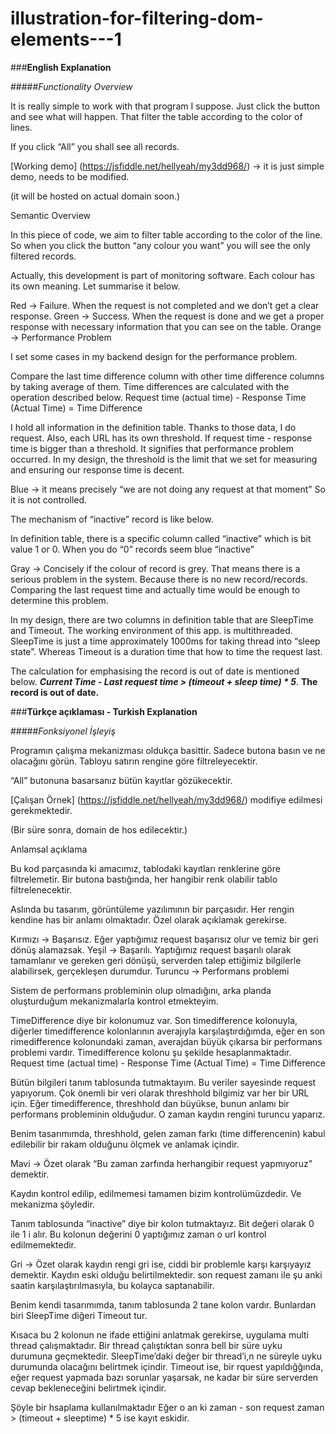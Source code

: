 # illustration-for-filtering-dom-elements---1

###**English Explanation**

#####*Functionality Overview*

It is really simple to work with that program I suppose. Just click the button and see what will happen. That filter the table according to the color of lines.

If you click “All” you shall see all records.

[Working demo] (https://jsfiddle.net/hellyeah/my3dd968/) -> it is just simple demo, needs to be modified.

(it will be hosted on actual domain soon.)

Semantic Overview

In this piece of code, we aim to filter table according to the color of the line. So when you click the button “any colour you want” you will see the only filtered records.

Actually, this development is part of monitoring software. Each colour has its own meaning. Let summarise it below.

Red -> Failure. When the request is not completed and we don’t get a clear response. Green -> Success. When the request is done and we get a proper response with necessary information that you can see on the table. Orange -> Performance Problem

I set some cases in my backend design for the performance problem.

Compare the last time difference column with other time difference columns by taking average of them. Time differences are calculated with the operation described below. Request time (actual time) - Response Time (Actual Time) = Time Difference

I hold all information in the definition table. Thanks to those data, I do request. Also, each URL has its own threshold. If request time - response time is bigger than a threshold. It signifies that performance problem occurred. In my design, the threshold is the limit that we set for measuring and ensuring our response time is decent.

Blue -> it means precisely “we are not doing any request at that moment” So it is not controlled.

The mechanism of “inactive” record is like below.

In definition table, there is a specific column called “inactive” which is bit value 1 or 0. When you do “0” records seem blue “inactive”

Gray -> Concisely if the colour of record is grey. That means there is a serious problem in the system. Because there is no new record/records. Comparing the last request time and actually time would be enough to determine this problem.

In my design, there are two columns in definition table that are SleepTime and Timeout. The working environment of this app. is multithreaded. SleepTime is just a time approximately 1000ms for taking thread into “sleep state”. Whereas Timeout is a duration time that how to time the request last.

The calculation for emphasising the record is out of date is mentioned below.
*__Current Time - Last request time > (timeout + sleep time) * 5__*. **The record is out of date.**

###**Türkçe açıklaması - Turkish Explanation**

#####*Fonksiyonel İşleyiş*

Programın çalışma mekanizması oldukça basittir. Sadece butona basın ve ne olacağını görün. Tabloyu satırın rengine göre filtreleyecektir.

“All” butonuna basarsanız bütün kayıtlar gözükecektir.

[Çalışan Örnek] (https://jsfiddle.net/hellyeah/my3dd968/) modifiye edilmesi gerekmektedir.

(Bir süre sonra, domain de hos edilecektir.)

Anlamsal açıklama

Bu kod parçasında ki amacımız, tablodaki kayıtları renklerine göre filtrelemetir. Bir butona bastığında, her hangibir renk olabilir tablo filtrelenecektir.

Aslında bu tasarım, görüntüleme yazılımının bir parçasıdır. Her rengin kendine has bir anlamı olmaktadır. Özel olarak açıklamak gerekirse.

Kırmızı -> Başarısız. Eğer yaptığımız request başarısız olur ve temiz bir geri dönüş alamazsak. Yeşil -> Başarılı. Yaptığımız request başarılı olarak tamamlanır ve gereken geri dönüşü, serverden talep ettiğimiz bilgilerle alabilirsek, gerçekleşen durumdur. Turuncu -> Performans problemi

Sistem de performans probleminin olup olmadığını, arka planda oluşturduğum mekanizmalarla kontrol etmekteyim.

TimeDifference diye bir kolonumuz var. Son timedifference kolonuyla, diğerler timedifference kolonlarının averajıyla karşılaştırdığımda, eğer en son rimedifference kolonundaki zaman, averajdan büyük çıkarsa bir performans problemi vardır. Timedifference kolonu şu şekilde hesaplanmaktadır. Request time (actual time) - Response Time (Actual Time) = Time Difference

Bütün bilgileri tanım tablosunda tutmaktayım. Bu veriler sayesinde request yapıyorum. Çok önemli bir veri olarak threshhold bilgimiz var her bir URL için. Eğer timedifference, threshhold dan büyükse, bunun anlamı bir performans probleminin olduğudur. O zaman kaydın rengini turuncu yaparız.

Benim tasarımımda, threshhold, gelen zaman farkı (time differencenin) kabul edilebilir bir rakam olduğunu ölçmek ve anlamak içindir.

Mavi -> Özet olarak “Bu zaman zarfında herhangibir request yapmıyoruz” demektir.

Kaydın kontrol edilip, edilmemesi tamamen bizim kontrolümüzdedir. Ve mekanizma şöyledir.

Tanım tablosunda “inactive” diye bir kolon tutmaktayız. Bit değeri olarak 0 ile 1 i alır. Bu kolonun değerini 0 yaptığımız zaman o url kontrol edilmemektedir.

Gri -> Özet olarak kaydın rengi gri ise, ciddi bir problemle karşı karşıyayız demektir. Kaydın eski olduğu belirtilmektedir. son request zamanı ile şu anki saatin karşılaştırılmasıyla, bu kolayca saptanabilir.

Benim kendi tasarımımda, tanım tablosunda 2 tane kolon vardır. Bunlardan biri SleepTime diğeri Timeout tur.

Kısaca bu 2 kolonun ne ifade ettiğini anlatmak gerekirse, uygulama multi thread çalışmaktadır. Bir thread çalıştıktan sonra bell bir süre uyku durumuna geçmektedir. SleepTime’daki değer bir thread’i,n ne süreyle uyku durumunda olacağını belirtmek içindir. Timeout ise, bir rquest yapıldığğında, eğer request yapmada bazı sorunlar yaşarsak, ne kadar bir süre serverden cevap bekleneceğini belirtmek içindir.

Şöyle bir hsaplama kullanılmaktadır Eğer o an ki zaman - son request zaman > (timeout + sleeptime) * 5 ise kayıt eskidir.
